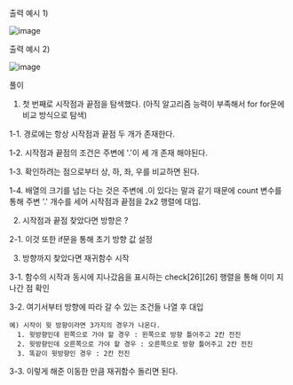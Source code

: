 출력 예시 1)

![image](https://user-images.githubusercontent.com/64742982/158112337-9e5bb912-ae6b-47a0-976b-4f681eb6cc6a.png)

출력 예시 2)

![image](https://user-images.githubusercontent.com/64742982/158112400-9239ec58-aa3d-4149-98a8-ee216e41f23e.png)

풀이

1. 첫 번째로 시작점과 끝점을 탐색했다. (아직 알고리즘 능력이 부족해서 for for문에 비교 방식으로 탐색)

  1-1. 경로에는 항상 시작점과 끝점 두 개가 존재한다. 
  
  1-2. 시작점과 끝점의 조건은 주변에 '.'이 세 개 존재 해야된다.
  
  1-3. 확인하려는 점으로부터 상, 하, 좌, 우를 비교하면 된다.
  
  1-4. 배열의 크기를 넘는 다는 것은 주변에 .이 있다는 말과 같기 때문에 count 변수를 통해 주변 '.' 개수를 세어 시작점과 끝점을 2x2 행렬에 대입.

2. 시작점과 끝점 찾았다면 방향은 ? 

  2-1. 이것 또한 if문을 통해 초기 방향 값 설정

3. 방향까지 찾았다면 재귀함수 시작

  3-1. 함수의 시작과 동시에 지나갔음을 표시하는 check[26][26] 행렬을 통해 이미 지나간 점 확인
  
  3-2. 여기서부터 방향에 따라 갈 수 있는 조건들 나열 후 대입
    
    예) 시작이 윗 방향이라면 3가지의 경우가 나온다.
      1. 윗방향인데 왼쪽으로 가야 할 경우 : 왼쪽으로 방향 틀어주고 2칸 전진
      2. 윗방향인데 오른쪽으로 가야 할 경우 : 오른쪽으로 방향 틀어주고 2칸 전진 
      3. 똑같이 윗방향인 경우 : 2칸 전진
      
  3-3. 이렇게 해준 이동한 만큼 재귀함수 돌리면 된다.  
